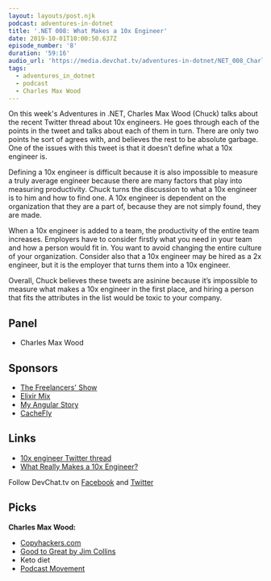 ```yaml
---
layout: layouts/post.njk
podcast: adventures-in-dotnet
title: '.NET 008: What Makes a 10x Engineer'
date: 2019-10-01T10:00:50.637Z
episode_number: '8'
duration: '59:16'
audio_url: 'https://media.devchat.tv/adventures-in-dotnet/NET_008_Charles_Max_Wood.mp3'
tags:
  - adventures_in_dotnet
  - podcast
  - Charles Max Wood
---
```

On this week's Adventures in .NET, Charles Max Wood (Chuck)  talks about the recent Twitter thread about 10x engineers. He goes through each of the points in the tweet and talks about each of them in turn. There are only two points he sort of agrees with, and believes the rest to be absolute garbage. One of the issues with this tweet is that it doesn’t define what a 10x engineer is. 

Defining a 10x engineer is difficult because it is also impossible to measure a truly average engineer because there are many factors that play into measuring productivity. Chuck turns the discussion to what a 10x engineer is to him and how to find one. A 10x engineer is dependent on the organization that they are a part of, because they are not simply found, they are made. 

When a 10x engineer is added to a team, the productivity of the entire team increases. Employers have to consider firstly what you need in your team and how a person would fit in. You want to avoid changing the entire culture of your organization. Consider also that a 10x engineer may be hired as a 2x engineer, but it is the employer that turns them into a 10x engineer. 

Overall, Chuck believes these tweets are asinine because it’s impossible to measure what makes a 10x engineer in the first place, and hiring a person that fits the attributes in the list would be toxic to your company.

## **Panel**

* Charles Max Wood

## Sponsors

* [The Freelancers' Show](https://devchat.tv/freelancers/)
* [Elixir Mix](https://devchat.tv/elixir-mix/)
* [My Angular Story](https://devchat.tv/my-angular-story/)
* [CacheFly](https://www.cachefly.com/)

## **Links**

* [10x engineer Twitter thread](https://twitter.com/skirani/status/1149302828420067328?lang=en)
* [What Really Makes a 10x Engineer?](https://devchat.tv/blog/what-really-makes-a-10x-engineer/)

Follow DevChat.tv on [Facebook](https://www.facebook.com/DevChattv/?__tn__=%2Cd%2CP-R&eid=ARDBDrBnK71PDmx_8gE_IeIEo5SnM7cyzylVBjAwfaOo1ck_6q3GXuRBfaUQZaWVvFGyEVjrhDwnS_tV) and [Twitter](https://twitter.com/devchattv?lang=en)

## **Picks**

**Charles Max Wood:**

* [Copyhackers.com](https://copyhackers.com/)
* [Good to Great by Jim Collins](https://www.amazon.com/Good-Great-Some-Companies-Others-ebook/dp/B0058DRUV6?ie=UTF8&qid=1548462018&sr=8-1&linkCode=ll1&tag=devchattv-20&linkId=f06bfe7482dca8bb751ed6d7cc86e2ab&language=en_US)
* Keto diet
* [Podcast Movement](https://podcastmovement.com/)
